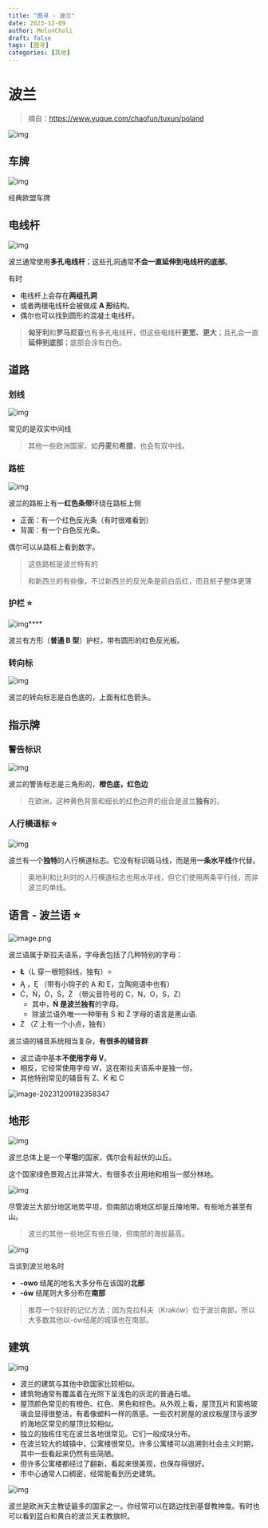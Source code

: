 ```yaml
---
title: "图寻 - 波兰"
date: 2023-12-09
author: MelonCholi
draft: false
tags: [图寻]
categories: [其他]
---
```


# 波兰

> 摘自：https://www.yuque.com/chaofun/tuxun/poland

![img](https://cdn.nlark.com/yuque/0/2023/png/35076970/1683944713216-27fc07c7-a9a7-45fc-9e09-a5fe137c0196.png?x-oss-process=image%2Fwatermark%2Ctype_d3F5LW1pY3JvaGVp%2Csize_36%2Ctext_VHV4dW5Eb2M%3D%2Ccolor_FFFFFF%2Cshadow_50%2Ct_80%2Cg_se%2Cx_10%2Cy_10%2Fresize%2Cw_1125%2Climit_0)

## 车牌

![img](https://cdn.nlark.com/yuque/0/2023/png/35076970/1683944713580-b818e5b6-6c1c-474a-a719-b7d7618d1d7b.png?x-oss-process=image%2Fwatermark%2Ctype_d3F5LW1pY3JvaGVp%2Csize_21%2Ctext_VHV4dW5Eb2M%3D%2Ccolor_FFFFFF%2Cshadow_50%2Ct_80%2Cg_se%2Cx_10%2Cy_10%2Fresize%2Cw_750%2Climit_0)

经典欧盟车牌

## 电线杆

![img](https://cdn.nlark.com/yuque/0/2023/png/35076970/1683944714510-e54e0e58-cb7b-4f23-80c7-57811aa39859.png?x-oss-process=image%2Fwatermark%2Ctype_d3F5LW1pY3JvaGVp%2Csize_21%2Ctext_VHV4dW5Eb2M%3D%2Ccolor_FFFFFF%2Cshadow_50%2Ct_80%2Cg_se%2Cx_10%2Cy_10%2Fresize%2Cw_750%2Climit_0)

波兰通常使用**多孔电线杆**；这些孔洞通常**不会一直延伸到电线杆的底部**。

有时

- 电线杆上会存在**两组孔洞**
- 或者两根电线杆会被做成 **A 形**结构。
- 偶尔也可以找到圆形的混凝土电线杆。

> **匈牙利**和**罗马尼亚**也有多孔电线杆，但这些电线杆**更宽、更大**；且孔会一直**延伸到底部**；底部会涂有白色。

## 道路

### 划线

![img](https://cdn.nlark.com/yuque/0/2023/png/35076970/1683944715044-96cfcfcf-1f4f-4465-b655-2fc8ecf6aee9.png?x-oss-process=image%2Fwatermark%2Ctype_d3F5LW1pY3JvaGVp%2Csize_21%2Ctext_VHV4dW5Eb2M%3D%2Ccolor_FFFFFF%2Cshadow_50%2Ct_80%2Cg_se%2Cx_10%2Cy_10%2Fresize%2Cw_750%2Climit_0)

常见的是双实中间线

> 其他一些欧洲国家，如**丹麦**和**希腊**，也会有双中线。

### 路桩

![img](https://cdn.nlark.com/yuque/0/2023/png/35076970/1683944714059-703e0354-f1bc-4d3c-b6ed-f4944039da78.png?x-oss-process=image%2Fwatermark%2Ctype_d3F5LW1pY3JvaGVp%2Csize_21%2Ctext_VHV4dW5Eb2M%3D%2Ccolor_FFFFFF%2Cshadow_50%2Ct_80%2Cg_se%2Cx_10%2Cy_10%2Fresize%2Cw_750%2Climit_0)

波兰的路桩上有一**红色条带**环绕在路桩上侧

- 正面：有一个红色反光条（有时很难看到）
- 背面：有一个白色反光条。

偶尔可以从路桩上看到数字。

> 这些路桩是波兰特有的
>
> 和新西兰的有些像，不过新西兰的反光条是前白后红，而且桩子整体更薄

### 护栏 :star:

![img](https://cdn.nlark.com/yuque/0/2023/png/35076970/1683944715571-07349f5e-6fb4-4641-9214-0051aa2f6de4.png?x-oss-process=image%2Fwatermark%2Ctype_d3F5LW1pY3JvaGVp%2Csize_21%2Ctext_VHV4dW5Eb2M%3D%2Ccolor_FFFFFF%2Cshadow_50%2Ct_80%2Cg_se%2Cx_10%2Cy_10%2Fresize%2Cw_750%2Climit_0)****

波兰有方形（**普通 B 型**）护栏，带有圆形的红色反光板。

### 转向标

![img](https://cdn.nlark.com/yuque/0/2023/png/35076970/1683944720193-65b98901-da07-49e2-b66c-e25163fd356f.png?x-oss-process=image%2Fwatermark%2Ctype_d3F5LW1pY3JvaGVp%2Csize_21%2Ctext_VHV4dW5Eb2M%3D%2Ccolor_FFFFFF%2Cshadow_50%2Ct_80%2Cg_se%2Cx_10%2Cy_10%2Fresize%2Cw_750%2Climit_0)

波兰的转向标志是白色底的，上面有红色箭头。

## 指示牌

### 警告标识

![img](https://cdn.nlark.com/yuque/0/2023/png/35076970/1683944716063-017001fd-8311-4ce9-9b53-2d09cd5617db.png?x-oss-process=image%2Fwatermark%2Ctype_d3F5LW1pY3JvaGVp%2Csize_21%2Ctext_VHV4dW5Eb2M%3D%2Ccolor_FFFFFF%2Cshadow_50%2Ct_80%2Cg_se%2Cx_10%2Cy_10%2Fresize%2Cw_750%2Climit_0)

波兰的警告标志是三角形的，**橙色底，红色边**

> 在欧洲，这种黄色背景和细长的红色边界的组合是波兰**独有**的。

### 人行横道标 :star:

![img](https://cdn.nlark.com/yuque/0/2023/png/35076970/1683944717099-ef022847-d17a-46df-8634-3749a4929298.png?x-oss-process=image%2Fwatermark%2Ctype_d3F5LW1pY3JvaGVp%2Csize_21%2Ctext_VHV4dW5Eb2M%3D%2Ccolor_FFFFFF%2Cshadow_50%2Ct_80%2Cg_se%2Cx_10%2Cy_10%2Fresize%2Cw_750%2Climit_0)

波兰有一个**独特**的人行横道标志。它没有标识斑马线，而是用**一条水平线**作代替。

> 奥地利和比利时的人行横道标志也用水平线，但它们使用两条平行线，而非波兰的单线。

## 语言 - 波兰语 :star:

![image.png](https://cdn.nlark.com/yuque/0/2023/png/35193536/1693478740920-a8b1d07e-ace4-4931-8930-19b974a237aa.png?x-oss-process=image%2Fwatermark%2Ctype_d3F5LW1pY3JvaGVp%2Csize_55%2Ctext_VHV4dW5Eb2M%3D%2Ccolor_FFFFFF%2Cshadow_50%2Ct_80%2Cg_se%2Cx_10%2Cy_10%2Fresize%2Cw_1125%2Climit_0)

波兰语属于斯拉夫语系，字母表包括了几种特别的字母：

- **Ł**（L 穿一根短斜线，独有）:star:
- Ą ，Ę （带有小钩子的 A 和 E，立陶宛语中也有）
- Ć，Ń，Ó，Ś，Ź （带尖音符号的 C，N，O，S，Z）
    - 其中，**Ń 是波兰独有**的字母。
    - 除波兰语外唯一一种带有 Ś 和 Ź 字母的语言是黑山语.
- Ż （Z 上有一个小点，独有）

波兰语的辅音系统相当复杂，**有很多的辅音群**

- 波兰语中基本**不使用字母 V**。
- 相反，它经常使用字母 W，这在斯拉夫语系中是独一份。
- 其他特别常见的辅音有 Z、K 和 C

![image-20231209182358347](https://markdown-1303167219.cos.ap-shanghai.myqcloud.com/image-20231209182358347.png)

## 地形

![img](https://cdn.nlark.com/yuque/0/2023/png/35076970/1683944721410-e9d7cb68-1d9a-48a9-98b4-5df1626993c5.png?x-oss-process=image%2Fwatermark%2Ctype_d3F5LW1pY3JvaGVp%2Csize_21%2Ctext_VHV4dW5Eb2M%3D%2Ccolor_FFFFFF%2Cshadow_50%2Ct_80%2Cg_se%2Cx_10%2Cy_10%2Fresize%2Cw_750%2Climit_0)

波兰总体上是一个**平坦**的国家，偶尔会有起伏的山丘。

这个国家绿色景观占比非常大，有很多农业用地和相当一部分林地。

![img](https://cdn.nlark.com/yuque/0/2023/png/35076970/1683944725444-61628586-f981-4b8e-a39c-4d8da09ff830.png?x-oss-process=image%2Fwatermark%2Ctype_d3F5LW1pY3JvaGVp%2Csize_29%2Ctext_VHV4dW5Eb2M%3D%2Ccolor_FFFFFF%2Cshadow_50%2Ct_80%2Cg_se%2Cx_10%2Cy_10%2Fresize%2Cw_1000%2Climit_0)

尽管波兰大部分地区地势平坦，但南部边境地区却是丘陵地带。有些地方甚至有山。

> 波兰的其他一些地区有些丘陵，但南部的海拔最高。

![img](https://cdn.nlark.com/yuque/0/2023/png/35076970/1683944726016-6be74670-af0a-40d4-a2b0-9594aa776e0e.png?x-oss-process=image%2Fwatermark%2Ctype_d3F5LW1pY3JvaGVp%2Csize_29%2Ctext_VHV4dW5Eb2M%3D%2Ccolor_FFFFFF%2Cshadow_50%2Ct_80%2Cg_se%2Cx_10%2Cy_10%2Fresize%2Cw_1000%2Climit_0)

当谈到波兰地名时

- **-owo** 结尾的地名大多分布在该国的**北部**
- **-ów** 结尾则大多分布在**南部**

> 推荐一个较好的记忆方法：因为克拉科夫（Kraków）位于波兰南部，所以大多数其他以-ów结尾的城镇也在南部。

## 建筑

![img](https://cdn.nlark.com/yuque/0/2023/png/35076970/1683944723235-b04adbca-5580-4b87-b1fb-038ec8838202.png?x-oss-process=image%2Fwatermark%2Ctype_d3F5LW1pY3JvaGVp%2Csize_21%2Ctext_VHV4dW5Eb2M%3D%2Ccolor_FFFFFF%2Cshadow_50%2Ct_80%2Cg_se%2Cx_10%2Cy_10%2Fresize%2Cw_750%2Climit_0)

- 波兰的建筑与其他中欧国家比较相似。
- 建筑物通常有覆盖着在光照下呈浅色的灰泥的普通石墙。
- 屋顶颜色常见的有橙色、红色、黑色和棕色。从外观上看，屋顶瓦片和窗格玻璃会显得很整洁，有着像塑料一样的质感。一些农村房屋的波纹板屋顶与波罗的海地区常见的屋顶比较相似。
- 独立的独栋住宅在波兰各地很常见。它们一般成块分布。 
- 在波兰较大的城镇中，公寓楼很常见。许多公寓楼可以追溯到社会主义时期，其中一些看起来仍然有些简陋。
- 但许多公寓楼都经过了翻新，看起来很美观，也保存得很好。
- 市中心通常人口稠密，经常能看到历史建筑。

![img](https://cdn.nlark.com/yuque/0/2023/png/35076970/1683944723774-07da2e32-9685-4a36-921d-db7b0c6f4727.png?x-oss-process=image%2Fwatermark%2Ctype_d3F5LW1pY3JvaGVp%2Csize_21%2Ctext_VHV4dW5Eb2M%3D%2Ccolor_FFFFFF%2Cshadow_50%2Ct_80%2Cg_se%2Cx_10%2Cy_10%2Fresize%2Cw_750%2Climit_0)

波兰是欧洲天主教徒最多的国家之一。你经常可以在路边找到基督教神龛。有时也可以看到蓝白和黄白的波兰天主教旗帜。